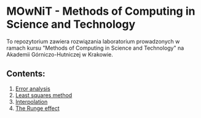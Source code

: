 # MOwNiT - Methods of Computing in Science and Technology

To repozytorium zawiera rozwiązania laboratorium prowadzonych w ramach kursu "Methods of Computing in Science and Technology" na Akademii Górniczo-Hutniczej w Krakowie.

## Contents:
1.  [Error analysis](https://github.com/arturgesiarz/MOwNiT/tree/origin/lab01)
2.  [Least squares method](https://github.com/arturgesiarz/MOwNiT/tree/origin/lab02)
3.  [Interpolation](https://github.com/arturgesiarz/MOwNiT/tree/origin/lab03)
4.  [The Runge effect](https://github.com/arturgesiarz/MOwNiT/tree/origin/lab04)
